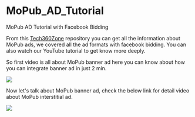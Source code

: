 # MoPub_AD_Tutorial
MoPub AD Tutorial with Facebook Bidding

From this <a href="https://www.youtube.com/tech360zone?sub_confirmation=1">Tech360Zone</a> repository you can get all the information about MoPub ads, we covered all the ad formats with facebook bidding. You can also watch our YouTube tutorial to get know more deeply.

So first video is all about MoPub banner ad here you can know about how you can integrate banner ad in just 2 min.

<a href="https://www.youtube.com/watch?v=ceAGFBtgbnQ&ab_channel=Tech360Zone">
<img src="https://i.ibb.co/b251W3y/thumbnail.png">
</a>

Now let's talk about MoPub banner ad, check the below link for detail video about MoPub interstitial ad.

<a href="https://www.youtube.com/watch?v=ceAGFBtgbnQ&ab_channel=Tech360Zone">
<img src="https://i.ibb.co/b251W3y/thumbnail.png">
</a>
